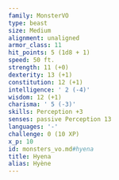 ```yaml
---
family: MonsterVO
type: beast
size: Medium
alignment: unaligned
armor_class: 11
hit_points: 5 (1d8 + 1)
speed: 50 ft.
strength: 11 (+0)
dexterity: 13 (+1)
constitution: 12 (+1)
intelligence: ' 2 (-4)'
wisdom: 12 (+1)
charisma: ' 5 (-3)'
skills: Perception +3
senses: passive Perception 13
languages: '-'
challenge: 0 (10 XP)
x_p: 10
id: monsters_vo.md#hyena
title: Hyena
alias: Hyène
---
```


